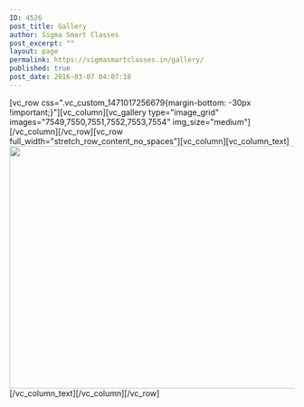 ```yaml
---
ID: 4526
post_title: Gallery
author: Sigma Smart Classes
post_excerpt: ""
layout: page
permalink: https://sigmasmartclasses.in/gallery/
published: true
post_date: 2016-03-07 04:07:18
---
```

[vc_row css=".vc_custom_1471017256679{margin-bottom: -30px !important;}"][vc_column][vc_gallery type="image_grid" images="7549,7550,7551,7552,7553,7554" img_size="medium"][/vc_column][/vc_row][vc_row full_width="stretch_row_content_no_spaces"][vc_column][vc_column_text]<a href="https://sigmasmartclasses.in/courses/vedic-mathematics/"><img class="aligncenter wp-image-7543 size-full" src="https://sigmasmartclasses.in/wp-content/uploads/2019/05/Banner-1280x428.png" alt="" width="1280" height="428" /></a>[/vc_column_text][/vc_column][/vc_row]